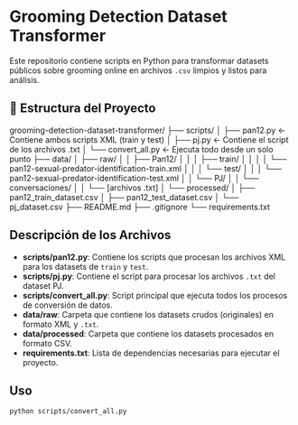 # Grooming Detection Dataset Transformer

Este repositorio contiene scripts en Python para transformar datasets públicos sobre grooming online en archivos `.csv` limpios y listos para análisis.

## 📁 Estructura del Proyecto

grooming-detection-dataset-transformer/ ├── scripts/ │ ├── pan12.py ← Contiene ambos scripts XML (train y test) │ ├── pj.py ← Contiene el script de los archivos .txt │ └── convert_all.py ← Ejecuta todo desde un solo punto ├── data/ │ ├── raw/ │ │ ├── Pan12/ │ │ │ ├── train/ │ │ │ │ └── pan12-sexual-predator-identification-train.xml │ │ │ └── test/ │ │ │ └── pan12-sexual-predator-identification-test.xml │ │ └── PJ/ │ │ └── conversaciones/ │ │ └── [archivos .txt] │ └── processed/ │ ├── pan12_train_dataset.csv │ ├── pan12_test_dataset.csv │ └── pj_dataset.csv ├── README.md ├── .gitignore └── requirements.txt

## Descripción de los Archivos

- **scripts/pan12.py**: Contiene los scripts que procesan los archivos XML para los datasets de `train` y `test`.
- **scripts/pj.py**: Contiene el script para procesar los archivos `.txt` del dataset PJ.
- **scripts/convert_all.py**: Script principal que ejecuta todos los procesos de conversión de datos.
- **data/raw**: Carpeta que contiene los datasets crudos (originales) en formato XML y `.txt`.
- **data/processed**: Carpeta que contiene los datasets procesados en formato CSV.
- **requirements.txt**: Lista de dependencias necesarias para ejecutar el proyecto.

## Uso

```bash
python scripts/convert_all.py
